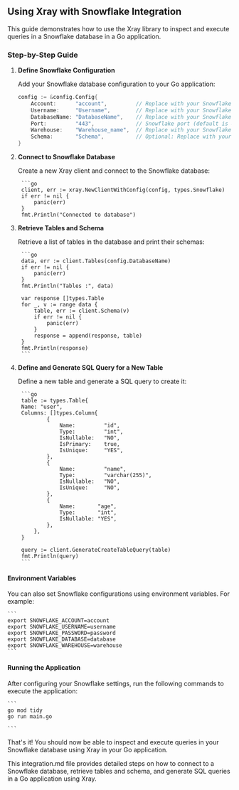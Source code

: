 ## Using Xray with Snowflake Integration

This guide demonstrates how to use the Xray library to inspect and execute queries in a Snowflake database in a Go application.

### Step-by-Step Guide

1. **Define Snowflake Configuration**

   Add your Snowflake database configuration to your Go application:

   ```go
   config := &config.Config{
       Account:      "account",         // Replace with your Snowflake account name
       Username:     "Username",        // Replace with your Snowflake username
       DatabaseName: "DatabaseName",    // Replace with your Snowflake database name
       Port:         "443",             // Snowflake port (default is 443)
       Warehouse:    "Warehouse_name",  // Replace with your Snowflake warehouse name
       Schema:       "Schema",          // Optional: Replace with your Snowflake schema name if applicable
   }

2. **Connect to Snowflake Database**

    Create a new Xray client and connect to the Snowflake database:

        ```go
        client, err := xray.NewClientWithConfig(config, types.Snowflake)
        if err != nil {
            panic(err)
        }
        fmt.Println("Connected to database")
    

3. **Retrieve Tables and Schema**

    Retrieve a list of tables in the database and print their schemas:

        ```go
        data, err := client.Tables(config.DatabaseName)
        if err != nil {
            panic(err)
        }
        fmt.Println("Tables :", data)

        var response []types.Table
        for _, v := range data {
            table, err := client.Schema(v)
            if err != nil {
                panic(err)
            }
            response = append(response, table)
        }
        fmt.Println(response)
        ```
4. **Define and Generate SQL Query for a New Table**

    Define a new table and generate a SQL query to create it:
    
        ```go
        table := types.Table{
        Name: "user",
        Columns: []types.Column{
                {
                    Name:         "id",
                    Type:         "int",
                    IsNullable:   "NO",
                    IsPrimary:    true,
                    IsUnique:     "YES",
                },
                {
                    Name:         "name",
                    Type:         "varchar(255)",
                    IsNullable:   "NO",
                    IsUnique:     "NO",
                },
                {
                    Name:       "age",
                    Type:       "int",
                    IsNullable: "YES",
                },
            },
        }
    
        query := client.GenerateCreateTableQuery(table)
        fmt.Println(query)
        ```

#### Environment Variables

You can also set Snowflake configurations using environment variables. For example:

    ```
    export SNOWFLAKE_ACCOUNT=account
    export SNOWFLAKE_USERNAME=username
    export SNOWFLAKE_PASSWORD=password
    export SNOWFLAKE_DATABASE=database
    export SNOWFLAKE_WAREHOUSE=warehouse
    ```

#### Running the Application

After configuring your Snowflake settings, run the following commands to execute the application:

    ```
    go mod tidy
    go run main.go

    ```

That's it! You should now be able to inspect and execute queries in your Snowflake database using Xray in your Go application.


This integration.md file provides detailed steps on how to connect to a Snowflake database, retrieve tables and schema, and generate SQL queries in a Go application using Xray.
